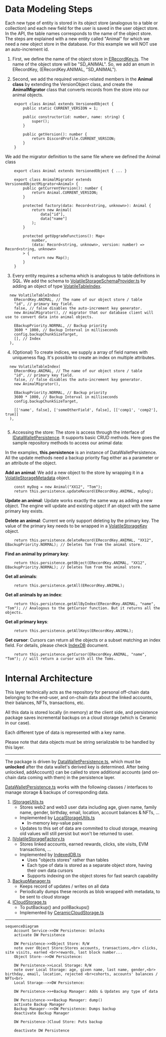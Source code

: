 # Data Modeling Steps
Each new type of entity is stored in its object store (analogous to a table or collection) and each new field for the user is saved in the user object store. In the API, the table names corresponds to the name of the object store. The steps are explained with a new entity called "Animal" for which we need a new object store in the database. For this example we will NOT use an auto-increment id.

1. First, we define the name of the object store in [ERecordKey.ts](./../../packages/persistence/src/ERecordKey.ts). The name of the object store will be "SD_ANIMAL". So, we add an enum in ERecordKey, (ERecordKey.ANIMAL, "SD_ANIMAL").

2. Second, we add the required version-related members in the **Animal class** by extending the VersionObject class, and create the **AnimalMigrator** class that converts records from the store into our animal objects.

```
    export class Animal extends VersionedObject {
        public static CURRENT_VERSION = 1;

        public constructor(id: number, name: string) {
            super();
        }

        public getVersion(): number {
            return DiscordProfile.CURRENT_VERSION;
        }
    }
```

We add the migrator definition to the same file where we defined the Animal class

```
    export class Animal extends VersionedObject { ... }

    export class AnimalMigrator extends VersionedObjectMigrator<Animal> {
        public getCurrentVersion(): number {
            return Animal.CURRENT_VERSION;
        }

        protected factory(data: Record<string, unknown>): Animal {
            return new Animal(
                data["id"],
                data["name"]
            );
        }

        protected getUpgradeFunctions(): Map<
            number,
            (data: Record<string, unknown>, version: number) => Record<string, unknown>
        > {
            return new Map();
        }
    }
```
3. Every entity requires a schema which is analogous to table definitions in SQL. We add the schema to [VolatileStorageSchemaProvider.ts](./../../packages/persistence/src/volatile/VolatileStorageSchemaProvider.ts) by adding an object of type [VolatileTableIndex](./../../packages/persistence/src/volatile/VolatileTableIndex.ts). 
```
  new VolatileTableIndex(
    ERecordKey.ANIMAL, // The name of our object store / table
    "id", // primary key field.
    false, // false disables the auto-increment key generator. 
    new AnimalMigrator(), // migrator that our database client will use to convert data into animal objects.
    
    EBackupPriority.NORMAL, // Backup priority
    3600 * 1000, // Backup Interval in milliseconds
    config.backupChunkSizeTarget,
    [], // Index
  ),

```



4. (Optional) To create indices, we supply a array of field names with uniqueness flag. It's possible to create an index on multiple attributes.

```
  new VolatileTableIndex(
    ERecordKey.ANIMAL, // The name of our object store / table
    "id", // primary key field.
    false, // false disables the auto-increment key generator. 
    new AnimalMigrator(),

    EBackupPriority.NORMAL, // Backup priority
    3600 * 1000, // Backup Interval in milliseconds
    config.backupChunkSizeTarget,

    [['name', false], ['someOtherField', false], [['comp1', 'comp2'], true]]
  ),


```

5. Accessing the store: The store is access through the interface of [IDataWalletPersistence](./../../packages/core/src/interfaces/data/utilities/IDataWalletPersistence.ts). It supports basic CRUD methods. Here goes the sample repository methods to access our animal data:

In the examples, **this.persistence** is an instance of DataWalletPersistence. All the update methods need a backup priority flag either as a parameter or an attribute of the object. 

**Add an animal**: We add a new object to the store by wrapping it in a [VolatileStorageMetadata](./../../packages/objects/src/businessObjects/VolatileStorageMetadata.ts) object.
```
    const myDog = new Animal("XX12", "Tom");
    return this.persistence.updateRecord(ERecordKey.ANIMAL, myDog);
```

**Update an animal**: Update works exactly the same way as adding a new object. The engine will update and existing object if an object with the same primary key exists.

**Delete an animal**: Current we only support deleting by the primary key. The value of the primary key needs to be wrapped in a [VolatileStorageKey](./../../packages/objects/src/primitives/VolatileStorageKey.ts) object.

```
    return this.persistence.deleteRecord(ERecordKey.ANIMAL, "XX12", EBackupPriority.NORMAL); // Deletes Tom from the animal store.
```

**Find an animal by primary key**:
```
    return this.persistence.getObject(ERecordKey.ANIMAL, "XX12", EBackupPriority.NORMAL); // Deletes Tom from the animal store.
```

**Get all animals**:
```
    return this.persistence.getAll(ERecordKey.ANIMAL);
```
**Get all animals by an index**:
```
    return this.persistence.getAllByIndex(ERecordKey.ANIMAL, "name", "Tom"); // Analogous to the getCursor function. But it returns all the objects.
```
**Get all primary keys**:
```
    return this.persistence.getAllKeys(ERecordKey.ANIMAL);
```

**Get cursor**:
Cursors can return all the objects or a subset matching an index field. For details, please check [IndexDB](https://developer.mozilla.org/en-US/docs/Web/API/IndexedDB_API/Using_IndexedDB) document.
```
    return this.persistence.getCursor(ERecordKey.ANIMAL, "name", "Tom"); // will return a cursor with all the Toms. 
```


# Internal Architecture

This layer technically acts as the repository for personal off-chain data belonging to the end-user, and on-chain data about the linked accounts, their balances, NFTs, transactions, etc. 

All this data is stored locally (in memory) at the client side, and persistence package saves incremental backups on a cloud storage (which is Ceramic in our case). 

Each different type of data is represented with a key name.

Please note that data objects must be string serializable to be handled by this layer.

---

The package is driven by [DataWalletPersistence.ts](/packages/persistence/src/DataWalletPersistence.ts), which must be **unlocked** after the data wallet's derived key is determined.
After being unlocked, addAccount() can be called to store additional accounts (and on-chain data coming with them) in the persistence layer.

[DataWalletPersistence.ts](/packages/persistence/src/DataWalletPersistence.ts) works with the following classes / interfaces to manage storage & backups of corresponding data.
1. [IStorageUtils.ts](/packages/utils/src/IStorageUtils.ts)
    - Stores web2 and web3 user data including age, given name, family name, gender, birthday, email, location, account balances & NFTs, ...
    - Implemented by [LocalStorageUtils.ts](/packages/utils/src/LocalStorageUtils.ts)
        - In-memory key-value pairs
    - Updates to this set of data are commited to cloud storage, meaning old values will still persist but won't be returned to user.
2. [IVolatileStorageFactory.ts](/packages/persistence/src/volatile/IVolatileStorageFactory.ts)
    - Stores linked accounts, earned rewards, clicks, site visits, EVM transactions, ...
    - Implemented by [IndexedDB.ts](/packages/persistence/src/volatile/IndexedDB.ts)
        - Uses "objects stores" rather than tables
        - Each type of data is stored as a separate object store, having their own data cursors
        - Supports indexing on the object stores for fast search capability
3. [BackupManager.ts](/packages/persistence/src/backup/BackupManager.ts)
    - Keeps record of updates / writes on all data
    - Periodically dumps these records as blob wrapped with metadata, to be sent to cloud storage
4. [ICloudStorage.ts](/packages/persistence/src/cloud/ICloudStorage.ts)
    - To putBackup() and pollBackups()
    - Implemented by [CeramicCloudStorage.ts](/packages/persistence/src/cloud/CeramicCloudStorage.ts)
    
---

```mermaid
sequenceDiagram
    Account Service->>DW Persistence: Unlocks
    activate DW Persistence
    
    DW Persistence->>Object Store: R/W
    note over Object Store:Stores accounts, transactions,<br> clicks, site visits, earned <br>rewards, last block number...
    Object Store-->>DW Persistence: 

    DW Persistence->>Local Storage: R/W 
    note over Local Storage: age, given name, last name, gender,<br> birthday, email, location, rejected <br>cohorts, accounts' balances / NFTs<br>
    Local Storage-->>DW Persistence: 

    DW Persistence->>+Backup Manager: Adds & Updates any type of data

    DW Persistence->>+Backup Manager: dump()
    activate Backup Manager
    Backup Manager-->>DW Persistence: Dumps backup
    deactivate Backup Manager

    DW Persistence-)Cloud Store: Puts backup

    deactivate DW Persistence
```

